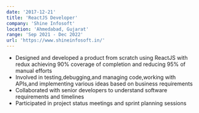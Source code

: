 ```yaml
---
date: '2017-12-21'
title: 'ReactJS Developer'
company: 'Shine Infosoft'
location: 'Ahmedabad, Gujarat'
range: 'Sep 2021 - Dec 2022'
url: 'https://www.shineinfosoft.in/'
---
```


- Designed and developed a product from scratch using ReactJS with redux achieving 90% coverage of completion and reducing 95% of manual efforts
- Involved in testing,debugging,and managing code,working with APIs,and implementing various ideas based on business requirements
- Collaborated with senior developers to understand software requirements and timelines
- Participated in project status meetings and sprint planning sessions